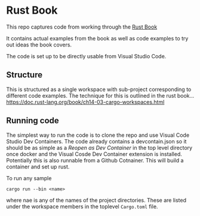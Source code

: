 # Rust Book
This repo captures code from working through the [Rust Book](https://doc.rust-lang.org/book/)

It contains actual examples from the book as well as code examples to try out ideas the book covers.

The code is set up to be directly usable from Visual Studio Code.

## Structure
This is structured as a single workspace with sub-project corresponding to different code examples. The technique for this is outlined in the rust book... 
https://doc.rust-lang.org/book/ch14-03-cargo-workspaces.html

## Running code
The simplest way to run the code is to clone the repo and use Visual Code Studio Dev Containers. The code already contains a devcontain.json so it should be as simple as a *Reopen as Dev Container* in the top level directory once docker and the Visual Cosde Dev Container extension is installed. Potentially this is also runnable from a Github Cotnainer. This will build a container and set up rust.

To run any sample 
```
cargo run --bin <name>
```
where nae is any of the names of the project directories. These are listed under the workspace members in the toplevel `Cargo.toml` file.